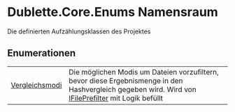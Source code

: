 # Dublette.Core.Enums Namensraum


Die definierten Aufzählungsklassen des Projektes



## Enumerationen
<table>
<tr>
<td><a href="T_Dublette_Core_Enums_Vergleichsmodi">Vergleichsmodi</a></td>
<td>Die möglichen Modis um Dateien vorzufiltern, bevor diese Ergebnismenge in den Hashvergleich gegeben wird. Wird von <a href="T_Dublette_Core_Interfaces_IFilePrefilter">IFilePrefilter</a> mit Logik befüllt</td></tr>
</table>